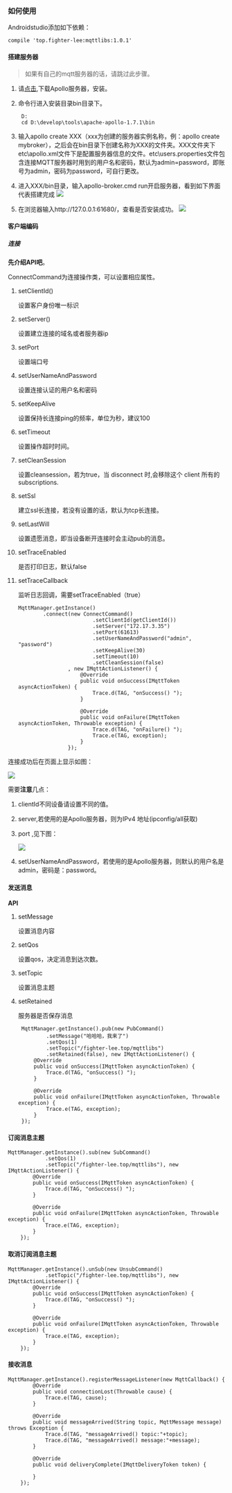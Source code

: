 ### 如何使用
Androidstudio添加如下依赖：

	compile 'top.fighter-lee:mqttlibs:1.0.1'

#### 搭建服务器
> 如果有自己的mqtt服务器的话，请跳过此步骤。

1. 请[点击](http://activemq.apache.org/apollo/download.html),下载Apollo服务器，安装。
2. 命令行进入安装目录bin目录下。

	    D:
    	cd D:\develop\tools\apache-apollo-1.7.1\bin

3. 输入apollo create XXX（xxx为创建的服务器实例名称，例：apollo create mybroker），之后会在bin目录下创建名称为XXX的文件夹。XXX文件夹下etc\apollo.xml文件下是配置服务器信息的文件。etc\users.properties文件包含连接MQTT服务器时用到的用户名和密码，默认为admin=password，即账号为admin，密码为password，可自行更改。
4. 进入XXX/bin目录，输入apollo-broker.cmd run开启服务器，看到如下界面代表搭建完成
![](https://i.imgur.com/Dxq75Mt.png)
5. 在浏览器输入http://127.0.0.1:61680/，查看是否安装成功。
	![](https://i.imgur.com/ZfYkZU0.png)

#### 客户端编码

##### 连接

**先介绍API吧**。

ConnectCommand为连接操作类，可以设置相应属性。

1. setClientId()

	设置客户身份唯一标识

2. setServer()

	设置建立连接的域名或者服务器ip

3. setPort

	设置端口号

4. setUserNameAndPassword

	设置连接认证的用户名和密码

5. setKeepAlive

	设置保持长连接ping的频率，单位为秒，建议100

6. setTimeout

	设置操作超时时间。

7. setCleanSession

	设置cleansession，若为true，当 disconnect 时,会移除这个 client 所有的 subscriptions.

8. setSsl

	建立ssl长连接，若没有设置的话，默认为tcp长连接。

9. setLastWill

	设置遗愿消息，即当设备断开连接时会主动pub的消息。

10. setTraceEnabled

	是否打印日志，默认false

11. setTraceCallback

	监听日志回调，需要setTraceEnabled（true）



		MqttManager.getInstance()
                .connect(new ConnectCommand()
                                .setClientId(getClientId())
                                .setServer("172.17.3.35")
                                .setPort(61613)
                                .setUserNameAndPassword("admin", "password")
                                .setKeepAlive(30)
                                .setTimeout(10)
                                .setCleanSession(false)
                        , new IMqttActionListener() {
                            @Override
                            public void onSuccess(IMqttToken asyncActionToken) {
                                Trace.d(TAG, "onSuccess() ");
                            }

                            @Override
                            public void onFailure(IMqttToken asyncActionToken, Throwable exception) {
                                Trace.d(TAG, "onFailure() ");
                                Trace.e(TAG, exception);
                            }
                        });

连接成功后在页面上显示如图：

![](https://i.imgur.com/96bbHu3.png)

需要**注意**几点：

1. clientId不同设备请设置不同的值。
2. server,若使用的是Apollo服务器，则为IPv4 地址(ipconfig/all获取)
3. port ,见下图：

	![](https://i.imgur.com/fc8zFPx.png)
4. setUserNameAndPassword，若使用的是Apollo服务器，则默认的用户名是admin，密码是：password。

#### 发送消息

**API**

1. setMessage

	设置消息内容

2. setQos

	设置qos，决定消息到达次数。

3. setTopic

	设置消息主题

4. setRetained

	服务器是否保存消息

		MqttManager.getInstance().pub(new PubCommand()
                .setMessage("哈哈哈，我来了")
                .setQos(1)
                .setTopic("/fighter-lee.top/mqttlibs")
                .setRetained(false), new IMqttActionListener() {
            @Override
            public void onSuccess(IMqttToken asyncActionToken) {
                Trace.d(TAG, "onSuccess() ");
            }

            @Override
            public void onFailure(IMqttToken asyncActionToken, Throwable exception) {
                Trace.e(TAG, exception);
            }
        });

#### 订阅消息主题

	MqttManager.getInstance().sub(new SubCommand()
                .setQos(1)
                .setTopic("/fighter-lee.top/mqttlibs"), new IMqttActionListener() {
            @Override
            public void onSuccess(IMqttToken asyncActionToken) {
                Trace.d(TAG, "onSuccess() ");
            }

            @Override
            public void onFailure(IMqttToken asyncActionToken, Throwable exception) {
                Trace.e(TAG, exception);
            }
        });

#### 取消订阅消息主题

	MqttManager.getInstance().unSub(new UnsubCommand()
                .setTopic("/fighter-lee.top/mqttlibs"), new IMqttActionListener() {
            @Override
            public void onSuccess(IMqttToken asyncActionToken) {
                Trace.d(TAG, "onSuccess() ");
            }

            @Override
            public void onFailure(IMqttToken asyncActionToken, Throwable exception) {
                Trace.e(TAG, exception);
            }
        });

#### 接收消息

	MqttManager.getInstance().registerMessageListener(new MqttCallback() {
            @Override
            public void connectionLost(Throwable cause) {
                Trace.e(TAG, cause);
            }

            @Override
            public void messageArrived(String topic, MqttMessage message) throws Exception {
                Trace.d(TAG, "messageArrived() topic:"+topic);
                Trace.d(TAG, "messageArrived() message:"+message);
            }

            @Override
            public void deliveryComplete(IMqttDeliveryToken token) {

            }
        });